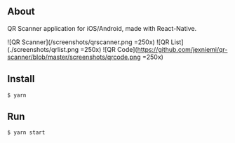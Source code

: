 ## About

QR Scanner application for iOS/Android, made with React-Native.

![QR Scanner](/screenshots/qrscanner.png =250x)
![QR List](./screenshots/qrlist.png =250x)
![QR Code](https://github.com/jexniemi/qr-scanner/blob/master/screenshots/qrcode.png =250x)

## Install

```$ yarn```

## Run

```$ yarn start```

